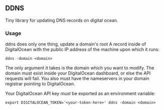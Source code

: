 ## DDNS

Tiny library for updating DNS records on digital ocean.

### Usage

ddns does only one thing, update a domain's root A record inside of DigitalOcean with the public IP address of the machine
upon which it runs:

`ddns -domain <domain>`

The only argument it takes is the domain which you want to modify. The domain must exist inside your
DigitalOcean dashboard, or else the API requests will fail. You also must have the nameservers in
your domain registrar pointing to DigitalOcean.

Your DigitalOcean API key _must_ be exported as an environment variable:

`export DIGITALOCEAN_TOKEN='<your-token-here>' ddns -domain <domain>`
